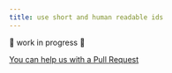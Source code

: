 ```yaml
---
title: use short and human readable ids
---
```


🚧 work in progress 🚧

[You can help us with a Pull Request](https://github.com/marmicode/rest-api-checklist/edit/master/content/naming-conventions/human-readable-id.md)
